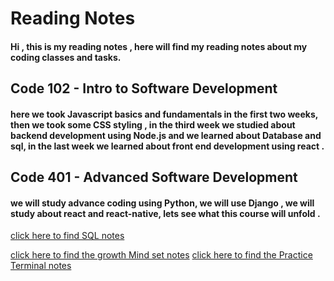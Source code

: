 # Reading Notes
#### Hi , this is my reading notes , here will find my reading notes about my coding classes and tasks.
## Code 102 - Intro to Software Development
#### here we took Javascript basics and fundamentals in the first two weeks, then we took some CSS styling , in the third week we studied about backend development using Node.js and we learned about Database and sql, in the last week we learned about front end development using react .
## Code 401 - Advanced Software Development
#### we will study advance coding using **Python**, we will use **Django** , we will study about react and react-native, lets see what this course will unfold .



[click here to find SQL notes](./SQL.html)

[click here to find the growth Mind set notes](./TheGrowthMindset.html)
[click here to find the Practice Terminal notes](./PracticeTerminal.html)
